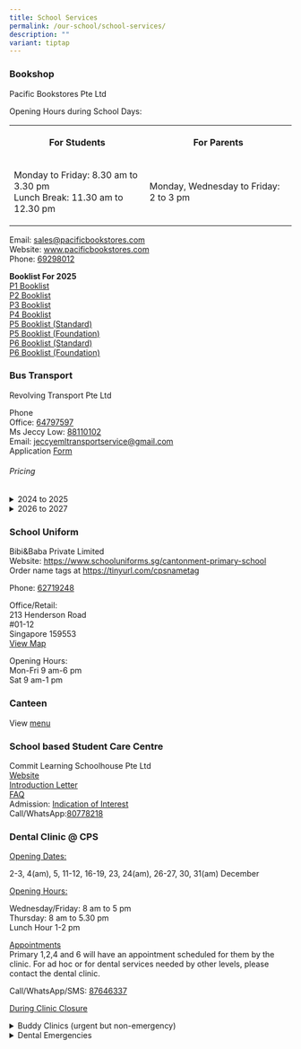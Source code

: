 ```yaml
---
title: School Services
permalink: /our-school/school-services/
description: ""
variant: tiptap
---
```

<h3>Bookshop</h3>
<p>Pacific Bookstores Pte Ltd</p>
<p>Opening Hours during School Days:</p>
<table style="minWidth: 50px">
<colgroup>
<col>
<col>
</colgroup>
<tbody>
<tr>
<th rowspan="1" colspan="1">
<p>For Students</p>
</th>
<th rowspan="1" colspan="1">
<p>For Parents</p>
</th>
</tr>
<tr>
<td rowspan="1" colspan="1">
<p>Monday to Friday: 8.30 am to 3.30 pm
<br>Lunch Break: 11.30 am to 12.30 pm</p>
</td>
<td rowspan="1" colspan="1">
<p>Monday, Wednesday to Friday: 2 to 3 pm</p>
</td>
</tr>
</tbody>
</table>
<p>Email:&nbsp;<a href="mailto:sales@pacificbookstores.com" rel="noopener noreferrer nofollow" target="_blank">sales@pacificbookstores.com</a> 
<br>Website:&nbsp;<a href="http://www.pacificbookstores.com/" rel="noopener noreferrer nofollow" target="_blank">www.pacificbookstores.com</a> 
<br>Phone: <a href="tel:69298012" rel="noopener noreferrer nofollow" target="_blank">69298012</a>
</p>
<p><strong>Booklist For 2025</strong>
<br><a href="/files/Booklist/P1_Booklist.pdf" rel="noopener nofollow" target="_blank">P1 Booklist</a>
<br><a href="/files/Booklist/P2_Booklist.pdf" rel="noopener nofollow" target="_blank">P2 Booklist</a>
<br><a href="/files/Booklist/P3_Booklist.pdf" rel="noopener nofollow" target="_blank">P3 Booklist</a>
<br><a href="/files/Booklist/P4_Booklist.pdf" rel="noopener nofollow" target="_blank">P4 Booklist</a>
<br><a href="/files/Booklist/P5_Booklist.pdf" rel="noopener nofollow" target="_blank">P5 Booklist (Standard)</a>
<br><a href="/files/Booklist/P5__Foundation__Booklist.pdf" rel="noopener nofollow" target="_blank">P5 Booklist (Foundation)</a>
<br><a href="/files/Booklist/P6_Booklist.pdf" rel="noopener nofollow" target="_blank">P6 Booklist (Standard)</a>
<br><a href="/files/Booklist/P6__Foundation__Booklist.pdf" rel="noopener nofollow" target="_blank">P6 Booklist (Foundation)</a>
</p>
<h3>Bus Transport</h3>
<p>Revolving Transport Pte Ltd</p>
<p>Phone
<br>Office: <a href="tel:64797597" rel="noopener noreferrer nofollow" target="_blank">64797597</a>
<br>Ms Jeccy Low: <a href="tel:88110102" rel="noopener noreferrer nofollow" target="_blank">88110102</a>
<br>Email:&nbsp;<a href="mailto:jeccyemltransportservice@gmail.com" rel="noopener noreferrer nofollow" target="_blank">jeccyemltransportservice@gmail.com</a>
<br>Application <a href="/files/Services/Bus.pdf" rel="noopener nofollow" target="_blank">Form</a>
</p>
<p></p>
<h6>Pricing</h6>
<div data-type="detailGroup" class="isomer-accordion isomer-accordion-white">
<details class="isomer-details">
<summary>2024 to 2025</summary>
<div data-type="detailsContent" class="isomer-details-content">
<table style="minWidth: 125px">
<colgroup>
<col>
<col>
<col>
<col>
<col>
</colgroup>
<tbody>
<tr>
<th rowspan="1" colspan="1">
<p>Distance</p>
</th>
<th rowspan="1" colspan="1">
<p>Up to 15- seater</p>
</th>
<th rowspan="1" colspan="1">
<p></p>
</th>
<th rowspan="1" colspan="1">
<p>More than 15 Seater</p>
</th>
<th rowspan="1" colspan="1">
<p></p>
</th>
</tr>
<tr>
<td rowspan="1" colspan="1">
<p></p>
</td>
<td rowspan="1" colspan="1">
<p>1 Way</p>
</td>
<td rowspan="1" colspan="1">
<p>2 Way</p>
</td>
<td rowspan="1" colspan="1">
<p>1 Way</p>
</td>
<td rowspan="1" colspan="1">
<p>2 Way</p>
</td>
</tr>
<tr>
<td rowspan="1" colspan="1">
<p>Up to 2</p>
</td>
<td rowspan="1" colspan="1">
<p>$180</p>
</td>
<td rowspan="1" colspan="1">
<p>$200</p>
</td>
<td rowspan="1" colspan="1">
<p>$160</p>
</td>
<td rowspan="1" colspan="1">
<p>$180</p>
</td>
</tr>
<tr>
<td rowspan="1" colspan="1">
<p>2-4 KM</p>
</td>
<td rowspan="1" colspan="1">
<p>$240</p>
</td>
<td rowspan="1" colspan="1">
<p>$260</p>
</td>
<td rowspan="1" colspan="1">
<p>$190</p>
</td>
<td rowspan="1" colspan="1">
<p>$210</p>
</td>
</tr>
</tbody>
</table>
<p></p>
</div>
</details>
<details class="isomer-details">
<summary>2026 to 2027</summary>
<div data-type="detailsContent" class="isomer-details-content">
<table style="minWidth: 125px">
<colgroup>
<col>
<col>
<col>
<col>
<col>
</colgroup>
<tbody>
<tr>
<th rowspan="1" colspan="1">
<p>Distance</p>
</th>
<th rowspan="1" colspan="1">
<p>Up to 15- seater</p>
</th>
<th rowspan="1" colspan="1">
<p></p>
</th>
<th rowspan="1" colspan="1">
<p>More than 15 Seater</p>
</th>
<th rowspan="1" colspan="1">
<p></p>
</th>
</tr>
<tr>
<td rowspan="1" colspan="1">
<p></p>
</td>
<td rowspan="1" colspan="1">
<p>1 Way</p>
</td>
<td rowspan="1" colspan="1">
<p>2 Way</p>
</td>
<td rowspan="1" colspan="1">
<p>1 Way</p>
</td>
<td rowspan="1" colspan="1">
<p>2 Way</p>
</td>
</tr>
<tr>
<td rowspan="1" colspan="1">
<p>Up to 2</p>
</td>
<td rowspan="1" colspan="1">
<p>$200</p>
</td>
<td rowspan="1" colspan="1">
<p>$220</p>
</td>
<td rowspan="1" colspan="1">
<p>$180</p>
</td>
<td rowspan="1" colspan="1">
<p>$200</p>
</td>
</tr>
<tr>
<td rowspan="1" colspan="1">
<p>2-4 KM</p>
</td>
<td rowspan="1" colspan="1">
<p>$260</p>
</td>
<td rowspan="1" colspan="1">
<p>$280</p>
</td>
<td rowspan="1" colspan="1">
<p>$210</p>
</td>
<td rowspan="1" colspan="1">
<p>$230</p>
</td>
</tr>
</tbody>
</table>
<p></p>
</div>
</details>
</div>
<h3>School Uniform</h3>
<p>Bibi&amp;Baba Private Limited
<br>Website: <a href="https://www.schooluniforms.sg/cantonment-primary-school" rel="noopener noreferrer nofollow" target="_blank">https://www.schooluniforms.sg/cantonment-primary-school</a>
<br>Order name tags at&nbsp;<a href="https://tinyurl.com/cpsnametag" rel="noopener noreferrer nofollow" target="_blank">https://tinyurl.com/cpsnametag</a>
</p>
<p>Phone: <a href="tel:62719248" rel="noopener noreferrer nofollow" target="_blank">62719248</a> 
<br>
</p>
<p>Office/Retail:
<br>213 Henderson Road
<br>#01-12
<br>Singapore 159553
<br><a href="http://www.onemap.gov.sg/main/v2/?lat=1.2810501453068&amp;lng=103.818745227338" rel="noopener noreferrer nofollow" target="_blank">View Map</a>
</p>
<p>Opening Hours:
<br>Mon-Fri 9 am-6 pm
<br>Sat 9 am-1 pm</p>
<h3>Canteen</h3>
<p>View <a href="/files/Canteen.pdf" rel="noopener noreferrer nofollow" target="_blank">menu</a>
</p>
<h3>School based Student Care Centre</h3>
<p>Commit Learning Schoolhouse Pte Ltd
<br><a href="https://www.commitlearning.com.sg" rel="noopener nofollow" target="_blank">Website</a>
<br><a href="/files/Services/Introduction_Letter___Cantonment_Pri.pdf" rel="noopener nofollow" target="_blank">Introduction Letter</a>
<br><a href="/files/Services/2025_FAQs___Cantonment_Pri.pdf" rel="noopener nofollow" target="_blank">FAQ</a>
<br>Admission: <a href="https://form.gov.sg/6718ba7a6a0ae7eeb331cd8d" rel="noopener noreferrer nofollow" target="_blank">Indication of Interest</a>
<br>Call/WhatsApp:<a href="https://wa.me/6580778218." rel="noopener noreferrer nofollow" target="_blank">80778218</a>
<br>
</p>
<h3>Dental Clinic @ CPS</h3>
<p><u>Opening Dates:</u>
</p>
<p>2-3, 4(am), 5, 11-12, 16-19, 23, 24(am), 26-27, 30, 31(am) December</p>
<p><u>Opening Hours:</u>
</p>
<p>Wednesday/Friday: 8 am to 5 pm
<br>Thursday: 8 am to 5.30 pm
<br>Lunch Hour 1-2 pm</p>
<p><u>Appointments</u>
<br>Primary 1,2,4 and 6 will have an appointment scheduled for them by the
clinic. For ad hoc or for dental services needed by other levels, please
contact the dental clinic.</p>
<p>Call/WhatsApp/SMS: <a href="https://wa.me/6587646337" rel="noopener noreferrer nofollow" target="_blank">87646337</a>
</p>
<p></p>
<p><u>During Clinic Closure</u>
</p>
<div data-type="detailGroup" class="isomer-accordion isomer-accordion-white">
<details class="isomer-details">
<summary>Buddy Clinics (urgent but non-emergency)</summary>
<div data-type="detailsContent" class="isomer-details-content">
<p>In the event of any urgent cases (non-emergency) and the school dental
clinic is closed, please contact:</p>
<table style="minWidth: 50px">
<colgroup>
<col>
<col>
</colgroup>
<tbody>
<tr>
<th rowspan="1" colspan="1">
<p>River Valley Primary School</p>
</th>
<th rowspan="1" colspan="1">
<p>Mobile Dental Clinic 9</p>
</th>
</tr>
<tr>
<td rowspan="1" colspan="1">
<p>Phone:&nbsp;<a href="tel:+6589095948" rel="noopener noreferrer nofollow" target="_blank">89095948</a>
</p>
</td>
<td rowspan="1" colspan="1">
<p>Phone:&nbsp;<a href="tel:+6592379126" rel="noopener noreferrer nofollow" target="_blank">92379126</a>
</p>
</td>
</tr>
</tbody>
</table>
<p></p>
</div>
</details>
<details class="isomer-details">
<summary>Dental Emergencies</summary>
<div data-type="detailsContent" class="isomer-details-content">
<p>For dental emergencies (e.g. pain, facial/gum swelling and trauma), please
contact HPB Student Dental Centre:
<br>Phone: <a href="tel:+6564353782" rel="noopener noreferrer nofollow" target="_blank">64353782</a>
<br>Email: <a href="mailto:contact_YPS@hpb.gov.sg" rel="noopener noreferrer nofollow" target="_blank"><u>contact_YPS@hpb.gov.sg</u></a>
</p>
</div>
</details>
</div>
<p></p>